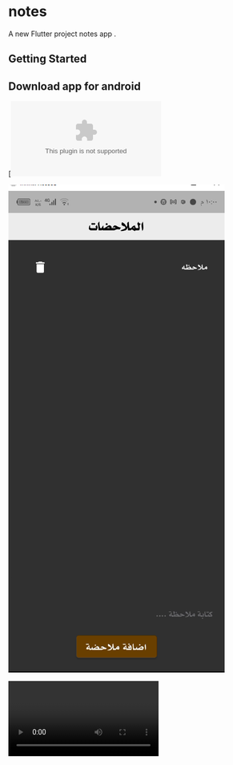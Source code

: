 # notes

A new Flutter project notes app .

## Getting Started



## Download app for android 
[![Download Folder](https://raw.githubusercontent.com/sajjad-salam/notes_app/main/out/app-release.apk)

 
<img src="/assets/image/screen1.png" alt="">


<video src="assets/image/record.mp4"></video>

